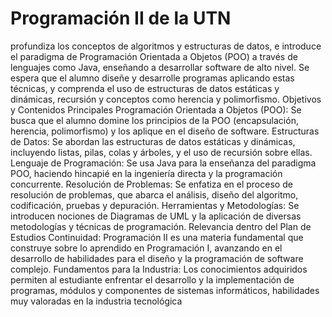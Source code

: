 # Programación II de la UTN

profundiza los conceptos de algoritmos y estructuras de datos, e introduce el paradigma de Programación Orientada a Objetos (POO) a través de lenguajes como Java, enseñando a desarrollar software de alto nivel. Se espera que el alumno diseñe y desarrolle programas aplicando estas técnicas, y comprenda el uso de estructuras de datos estáticas y dinámicas, recursión y conceptos como herencia y polimorfismo. 
Objetivos y Contenidos Principales
Programación Orientada a Objetos (POO):
Se busca que el alumno domine los principios de la POO (encapsulación, herencia, polimorfismo) y los aplique en el diseño de software. 
Estructuras de Datos:
Se abordan las estructuras de datos estáticas y dinámicas, incluyendo listas, pilas, colas y árboles, y el uso de recursión sobre ellas. 
Lenguaje de Programación:
Se usa Java para la enseñanza del paradigma POO, haciendo hincapié en la ingeniería directa y la programación concurrente. 
Resolución de Problemas:
Se enfatiza en el proceso de resolución de problemas, que abarca el análisis, diseño del algoritmo, codificación, pruebas y depuración. 
Herramientas y Metodologías:
Se introducen nociones de Diagramas de UML y la aplicación de diversas metodologías y técnicas de programación. 
Relevancia dentro del Plan de Estudios
Continuidad:
Programación II es una materia fundamental que construye sobre lo aprendido en Programación I, avanzando en el desarrollo de habilidades para el diseño y la programación de software complejo. 
Fundamentos para la Industria:
Los conocimientos adquiridos permiten al estudiante enfrentar el desarrollo y la implementación de programas, módulos y componentes de sistemas informáticos, habilidades muy valoradas en la industria tecnológica

